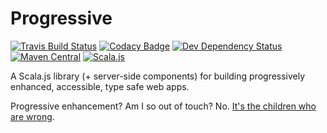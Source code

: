 Progressive
=====

[![Travis Build Status](https://travis-ci.org/danielnixon/progressive.svg?branch=master)](https://travis-ci.org/danielnixon/progressive)
[![Codacy Badge](https://api.codacy.com/project/badge/Grade/d4be7e31ce7e4e53a7f367f701db6deb)](https://www.codacy.com/app/danielnixon/progressive)
[![Dev Dependency Status](https://david-dm.org/danielnixon/progressive/dev-status.svg)](https://david-dm.org/danielnixon/progressive?type=dev)
[![Maven Central](https://maven-badges.herokuapp.com/maven-central/org.danielnixon.progressive/progressive-shared_2.11/badge.svg)](https://maven-badges.herokuapp.com/maven-central/org.danielnixon.progressive/progressive-shared_2.11)
[![Scala.js](http://www.scala-js.org/assets/badges/scala.js-0.6.13.svg)](https://www.scala-js.org)

A Scala.js library (+ server-side components) for building progressively enhanced, accessible, type safe web apps.

Progressive enhancement? Am I so out of touch? No. [It's the children who are wrong](https://www.youtube.com/watch?v=hYAuR5bkIlQ).
